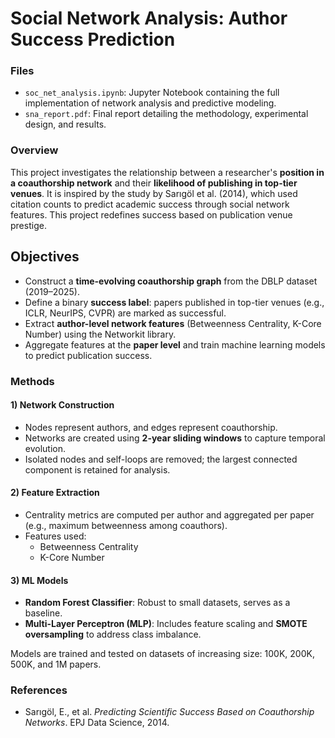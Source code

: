 # Social Network Analysis: Author Success Prediction

### Files

- `soc_net_analysis.ipynb`: Jupyter Notebook containing the full implementation of network analysis and predictive modeling.
- `sna_report.pdf`: Final report detailing the methodology, experimental design, and results.

### Overview

This project investigates the relationship between a researcher's **position in a coauthorship network** and their **likelihood of publishing in top-tier venues**. It is inspired by the study by Sarıgöl et al. (2014), which used citation counts to predict academic success through social network features. This project redefines success based on publication venue prestige.

## Objectives

- Construct a **time-evolving coauthorship graph** from the DBLP dataset (2019–2025).
- Define a binary **success label**: papers published in top-tier venues (e.g., ICLR, NeurIPS, CVPR) are marked as successful.
- Extract **author-level network features** (Betweenness Centrality, K-Core Number) using the Networkit library.
- Aggregate features at the **paper level** and train machine learning models to predict publication success.


### Methods

#### 1) Network Construction
- Nodes represent authors, and edges represent coauthorship.
- Networks are created using **2-year sliding windows** to capture temporal evolution.
- Isolated nodes and self-loops are removed; the largest connected component is retained for analysis.

#### 2) Feature Extraction
- Centrality metrics are computed per author and aggregated per paper (e.g., maximum betweenness among coauthors).
- Features used:
  - Betweenness Centrality
  - K-Core Number

#### 3) ML Models
- **Random Forest Classifier**: Robust to small datasets, serves as a baseline.
- **Multi-Layer Perceptron (MLP)**: Includes feature scaling and **SMOTE oversampling** to address class imbalance.

Models are trained and tested on datasets of increasing size: 100K, 200K, 500K, and 1M papers.

### References

- Sarıgöl, E., et al. *Predicting Scientific Success Based on Coauthorship Networks*. EPJ Data Science, 2014.
